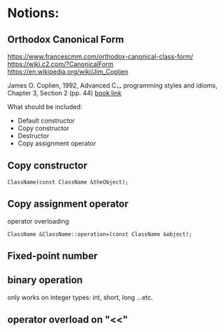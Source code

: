 # Notions:  

## Orthodox Canonical Form
https://www.francescmm.com/orthodox-canonical-class-form/  
https://wiki.c2.com/?CanonicalForm  
https://en.wikipedia.org/wiki/Jim_Coplien  

James O. Coplien, 1992, Advanced C₊₊ programming styles and idioms, Chapter 3, Section 2 (pp. 44)
[book link](https://archive.org/details/advancedcbsprogr00copl/page/44/mode/2up)

What should be included:  
- Default constructor
- Copy constructor
- Destructor
- Copy assignment operator

## Copy constructor
```
ClassName(const ClassName &theObject);
```

## Copy assignment operator
operator overloading 
```
ClassName &ClassName::operation=(const ClassName &object);
```

## Fixed-point number

## binary operation
only works on integer types: int, short, long ...etc.

## operator overload on "<<"

